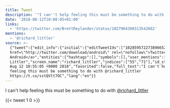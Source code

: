 ```yaml
---
title: Tweet
description: '"I can''t help feeling this must be something to do with @richard_littler "'
date: '2018-08-12T10:08:05+01:00'
links:
  - 'https://twitter.com/BrettReylander/status/1027964380313542662'
mentions:
  - '@richard_littler'
source: >-
  {"tweet":{"edit_info":{"initial":{"editTweetIds":["1028595722738966528"],"editableUntil":"2018-08-12T11:55:05.342Z","editsRemaining":"5","isEditEligible":true}},"retweeted":false,"source":"<a
  href=\"http://twitter.com/download/android\" rel=\"nofollow\">Twitter for
  Android</a>","entities":{"hashtags":[],"symbols":[],"user_mentions":[{"name":"Richard
  Littler","screen_name":"richard_littler","indices":["55","71"],"id_str":"532878662","id":"532878662"}],"urls":[{"url":"https://t.co/sstQVlt7OC","expanded_url":"https://twitter.com/BrettReylander/status/1027964380313542662","display_url":"twitter.com/BrettReylander…","indices":["72","95"]}]},"display_text_range":["0","95"],"favorite_count":"1","id_str":"1028595722738966528","truncated":false,"retweet_count":"0","id":"1028595722738966528","possibly_sensitive":false,"created_at":"Sun
  Aug 12 10:55:05 +0000 2018","favorited":false,"full_text":"I can't help
  feeling this must be something to do with @richard_littler
  https://t.co/sstQVlt7OC","lang":"en"}}
---
```

I can't help feeling this must be something to do with [@richard_littler](https://twitter.com/@richard_littler) 
    
{{< tweet 1 0 >}}
    
